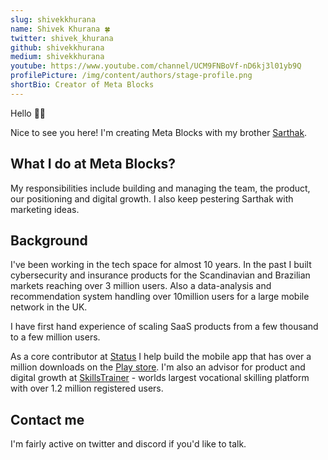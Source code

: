 ```yaml
---
slug: shivekkhurana
name: Shivek Khurana 🍀
twitter: shivek_khurana
github: shivekkhurana
medium: shivekkhurana
youtube: https://www.youtube.com/channel/UCM9FNBoVf-nD6kj3l01yb9Q
profilePicture: /img/content/authors/stage-profile.png
shortBio: Creator of Meta Blocks
---
```

Hello 👋🏼


Nice to see you here! I'm creating Meta Blocks with my brother [Sarthak](https://metablocks.world/authors/sarthakkhurana). 

## What I do at Meta Blocks?

My responsibilities include building and managing the team, the product, our positioning and digital growth. I also keep pestering Sarthak with marketing ideas.

## Background

I've been working in the tech space for almost 10 years. In the past I built cybersecurity and insurance products for the Scandinavian and Brazilian markets reaching over 3 million users. Also a data-analysis and recommendation system handling over 10million users for a large mobile network in the UK.

I have first hand experience of scaling SaaS products from a few thousand to a few million users. 

As a core contributor at [Status](https://status.im) I help build the mobile app that has over a million downloads on the [Play store](https://play.google.com/store/apps/details?id=im.status.ethereum&hl=en_IN&gl=US). I'm also an advisor for product and digital growth at [SkillsTrainer](https://skillstrainer.in) - worlds largest vocational skilling platform with over 1.2 million registered users.

## Contact me

I'm fairly active on twitter and discord if you'd like to talk.